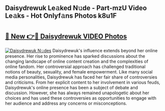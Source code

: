 ## Daisydrewuk Le𝚊ked N𝚞de - Part-mzU Video Le𝚊ks - Hot Onlyf𝚊ns Photos k8u1F

# <h2><a href="http://ab68597.deff.icu/?id=Daisydrewuk">🔗 New 👉🔴 Daisydrewuk VIDEO Photos</a></h2>

[![Daisydrewuk N𝚞des](https://i.imgur.com/rIISA9y.gif)](http://ab68597.deff.icu/?id=Daisydrewuk)
Daisydrewuk's influence extends beyond her online presence. Her rise to prominence has sparked discussions about the changing landscape of online content creation and the complexities of online fandom. Her controversial approach has challenged traditional notions of beauty, sexuality, and female empowerment. Like many social media personalities, Daisydrewuk has faced her fair share of controversies and criticisms. From her explicit content to her involvement in various feuds, Daisydrewuk's online presence has been a subject of debate and discussion. However, she has always remained unapologetic about her choices and has used these controversies as opportunities to engage with her audience and address any concerns or misconceptions.
